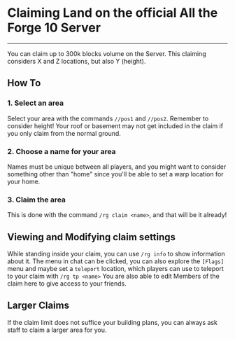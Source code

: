 # Claiming Land on the official All the Forge 10 Server
---
You can claim up to 300k blocks volume on the Server.
This claiming considers X and Z locations, but also Y (height).

## How To
### 1. Select an area
Select your area with the commands `//pos1` and `//pos2`.
Remember to consider height! Your roof or basement may not get included in the claim if you only claim from the normal ground.
### 2. Choose a name for your area
Names must be unique between all players, and you might want to consider something other than "home" since you'll be able to set a warp location for your home.
### 3. Claim the area
This is done with the command `/rg claim <name>`, and that will be it already!

## Viewing and Modifying claim settings
While standing inside your claim, you can use `/rg info` to show information about it.
The menu in chat can be clicked, you can also explore the `[Flags]` menu and maybe set a `teleport` location, which players can use to teleport to your claim with `/rg tp <name>`
You are also able to edit Members of the claim here to give access to your friends.

## Larger Claims
If the claim limit does not suffice your building plans, you can always ask staff to claim a larger area for you.
